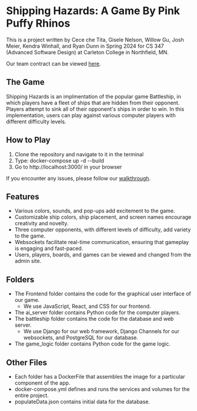 # Shipping Hazards: A Game By Pink Puffy Rhinos

This is a project written by Cece che Tita, Gisele Nelson, Willow Gu, Josh Meier, Kendra Winhall, and Ryan Dunn in Spring 2024 for CS 347 (Advanced Software Design) at Carleton College in Northfield, MN.

Our team contract can be viewed [here](https://docs.google.com/document/d/1H5b6Cntb_txxInkAW63TwXGf1gbiXd-rTBSbk672Mnk/edit?usp=sharing).

## The Game
Shipping Hazards is an implmentation of the popular game Battleship, in which players have a fleet of ships that are hidden from their opponent. Players attempt to sink all of their opponent's ships in order to win. In this implementation, users can play against various computer players with different difficulty levels.

## How to Play
1. Clone the repository and navigate to it in the terminal
2. Type: docker-compose up -d --build
3. Go to http://localhost:3000/ in your browser
   
If you encounter any issues, please follow our [walkthrough](https://github.com/GiseleN523/CS347-ShippingHazards/blob/main/battleship/loaddata_walkthrough.txt).

## Features
* Various colors, sounds, and pop-ups add excitement to the game.
* Customizable ship colors, ship placement, and screen names encourage creativity and novelty.
* Three computer opponents, with different levels of difficulty, add variety to the game.
* Websockets facilitate real-time communication, ensuring that gameplay is engaging and fast-paced.
* Users, players, boards, and games can be viewed and changed from the admin site.

## Folders
* The Frontend folder contains the code for the graphical user interface of our game.
  - We use JavaScript, React, and CSS for our frontend.
* The ai_server folder contains Python code for the computer players.
* The battleship folder contains the code for the database and web server.
  - We use Django for our web framework, Django Channels for our websockets, and PostgreSQL for our database.
* The game_logic folder contains Python code for the game logic.

## Other Files
* Each folder has a DockerFile that assembles the image for a particular component of the app.
* docker-compose.yml defines and runs the services and volumes for the entire project.
* populateData.json contains initial data for the database.
